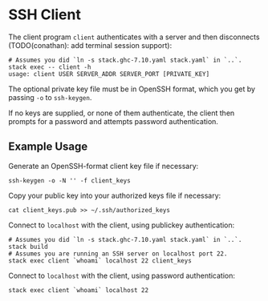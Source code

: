 SSH Client
==========

The client program `client` authenticates with a server and then
disconnects (TODO(conathan): add terminal session support):

    # Assumes you did `ln -s stack.ghc-7.10.yaml stack.yaml` in `..`.
    stack exec -- client -h
    usage: client USER SERVER_ADDR SERVER_PORT [PRIVATE_KEY]

The optional private key file must be in OpenSSH format, which you get
by passing `-o` to `ssh-keygen`.

If no keys are supplied, or none of them authenticate, the client then
prompts for a password and attempts password authentication.

Example Usage
-------------

Generate an OpenSSH-format client key file if necessary:

    ssh-keygen -o -N '' -f client_keys

Copy your public key into your authorized keys file if necessary:

    cat client_keys.pub >> ~/.ssh/authorized_keys

Connect to `localhost` with the client, using publickey
authentication:

    # Assumes you did `ln -s stack.ghc-7.10.yaml stack.yaml` in `..`.
    stack build
    # Assumes you are running an SSH server on localhost port 22.
    stack exec client `whoami` localhost 22 client_keys

Connect to `localhost` with the client, using password authentication:

    stack exec client `whoami` localhost 22
